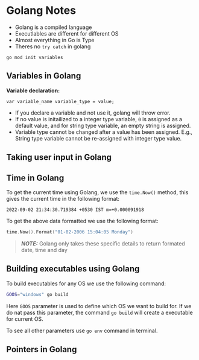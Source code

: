 # Golang Notes

- Golang is a compiled language
- Executlables are different for different OS
- Almost everything in Go is Type
- Theres no `try catch` in golang

`go mod init variables`

## Variables in Golang

**Variable declaration:**

`var variable_name variable_type = value;`

- If you declare a variable and not use it, golang will throw error.
- If no value is initailized to a integer type variable, `0` is assigned as a default value, and for string type variable, an empty string is assigned.
- Variable type cannot be changed after a value has been assigned. E.g., String type variable cannot be re-assigned with integer type value.

## Taking user input in Golang

## Time in Golang

To get the current time using Golang, we use the `time.Now()` method, this gives the current time in the following format:

```
2022-09-02 21:34:30.719384 +0530 IST m=+0.000091918
```

To get the above data formatted we use the following format:

```go
time.Now().Format("01-02-2006 15:04:05 Monday")
```
> **_NOTE:_**
> Golang only takes these specific details to return formated date, time and day

## Building executables using Golang

To build executables for any OS we use the following command:

```bash
GOOS="windows" go build
```
Here `GOOS` parameter is used to define which OS we want to build for. If we do nat pass this parameter, the command `go build` will create a executable for current OS.

To see all other parameters use `go env` command in terminal.

## Pointers in Golang
